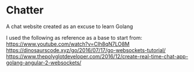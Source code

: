 # Chatter
A chat website created as an excuse to learn Golang

I used the following as reference as a base to start from:
https://www.youtube.com/watch?v=CIh8qN7LO8M
https://dinosaurscode.xyz/go/2016/07/17/go-websockets-tutorial/
https://www.thepolyglotdeveloper.com/2016/12/create-real-time-chat-app-golang-angular-2-websockets/